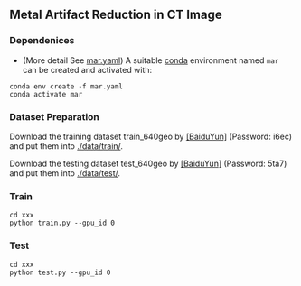 ## Metal Artifact Reduction in CT Image

### Dependenices
* (More detail See [mar.yaml](mar.yaml))
A suitable [conda](https://conda.io/) environment named `mar` can be created and activated with:

```
conda env create -f mar.yaml
conda activate mar
```

### Dataset Preparation
Download the training dataset train_640geo by [[BaiduYun]](https://pan.baidu.com/s/1d21KQUDlp8OjxGA0JfNDlw) (Password: i6ec) and put them into [./data/train/](./data/train/).

Download the testing dataset test_640geo by [[BaiduYun]](https://pan.baidu.com/s/1EC2rgU4MWPt6PI9t5PHZ-g) (Password: 5ta7) and put them into [./data/test/](./data/test/).

### Train
```
cd xxx
python train.py --gpu_id 0
```

### Test
```
cd xxx
python test.py --gpu_id 0
```